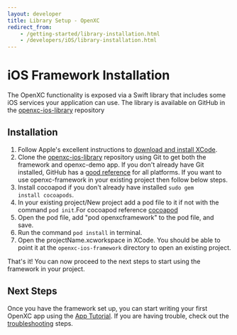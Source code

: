 ```yaml
---
layout: developer
title: Library Setup - OpenXC
redirect_from:
    - /getting-started/library-installation.html
    - /developers/iOS/library-installation.html
---
```

<div class="page-header">
    <h1>iOS Framework Installation</h1>
</div>

The OpenXC functionality is exposed via a Swift library that includes some
iOS services your application can use. The library is available on GitHub in
the [openxc-ios-library][] repository

<div class="page-header">
    <h2>Installation</h2>
</div>

1. Follow Apple's excellent instructions to
[download and install XCode](https://developer.apple.com/xcode/).
2. Clone the [openxc-ios-library][] repository using Git to get both the framework and openxc-demo app. If you don't already have Git
installed, GitHub has a [good
reference](https://help.github.com/articles/set-up-git) for all platforms. If you want to use openxc-framework in your existing project then follow below steps.
3. Install cocoapod if you don't already have installed <code>sudo gem install cocoapods</code>. 
4. In your existing project/New project add a pod file to it if not with the command <code>pod init</code>.For cocoapod reference [cocoapod](https://cocoapods.org/)
5. Open the pod file, add "pod openxcframework" to the pod file, and save.
6. Run the command <code>pod install</code> in terminal.
7. Open the projectName.xcworkspace in XCode. You should be able to point it at the `openxc-ios-framework` directory to open an
existing project. 

That's it! You can now proceed to the next steps to start using the framework in
your project.

<div class="page-header">
<h2>Next Steps</h2>
</div>

Once you have the framework set up, you can start writing your first OpenXC
app using the [App Tutorial](/iOS/tutorial.html). If you are having trouble, check out the
[troubleshooting](/iOS/troubleshooting.html) steps.

[openxc-ios-library]: https://github.com/openxc/openxc-ios-library

